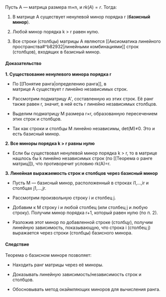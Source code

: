 Пусть A — матрица размера m×n, и $rk(A)=r$. Тогда:

1. В матрице A существует ненулевой минор порядка r (**базисный минор**).
    
2. Любой минор порядка k > r равен нулю.
    
3. Все строки (столбцы) матрицы A являются [[Аксиоматика линейного пространства#^b82932|линейными комбинациями]] строк (столбцов), входящих в базисный минор.

#### **Доказательство**

 **1. Существование ненулевого минора порядка r**

- По [[Понятие ранга|определению ранга]], в матрице A существует r линейно независимых строк.
    
- Рассмотрим подматрицу A′, составленную из этих строк. Её ранг также равен r, значит, в ней есть r линейно независимых столбцов.
    
- Выделим подматрицу M размера r×r, образованную пересечением этих строк и столбцов.
    
- Так как строки и столбцы M линейно независимы, det⁡(M)≠0. Это и есть базисный минор.
    

 **2. Все миноры порядка k > r равны нулю**

- Если бы существовал ненулевой минор порядка k > r, то в матрице нашлось бы k линейно независимых строк (по [[Теорема о ранге матриц]]), что противоречит условию rk(A)=r.
    

 **3. Линейная выражаемость строк и столбцов через базисный минор**

- Пусть M — базисный минор, расположенный в строках i1,…,ir и столбцах j1,…,jr​.
    
- Рассмотрим произвольную строку i и столбец j.
    
- Добавим к M строку i и любой столбец (или столбец j и любую строку). Получим минор порядка r+1, который равен нулю (по п. 2).
    
- Разложив этот минор по добавленной строке (столбцу), получим линейную зависимость, показывающую, что строка i (столбец j) выражается через строки (столбцы) базисного минора.
    

#### **Следствие**

Теорема о базисном миноре позволяет:

- Находить ранг матрицы через её миноры.
    
- Доказывать линейную зависимость/независимость строк и столбцов.
    
- Обосновывать метод окаймляющих миноров для вычисления ранга.
